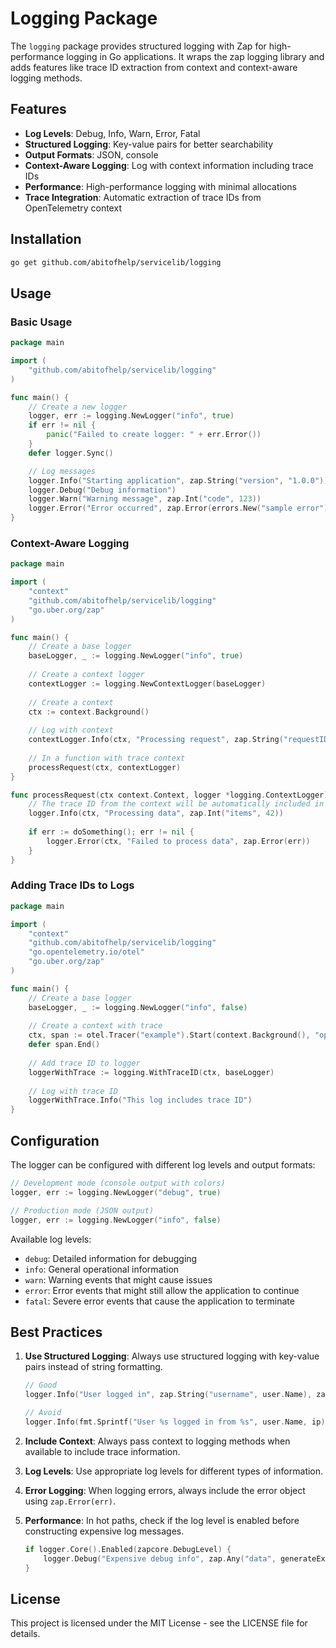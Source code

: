 # Logging Package

The `logging` package provides structured logging with Zap for high-performance logging in Go applications. It wraps the zap logging library and adds features like trace ID extraction from context and context-aware logging methods.

## Features

- **Log Levels**: Debug, Info, Warn, Error, Fatal
- **Structured Logging**: Key-value pairs for better searchability
- **Output Formats**: JSON, console
- **Context-Aware Logging**: Log with context information including trace IDs
- **Performance**: High-performance logging with minimal allocations
- **Trace Integration**: Automatic extraction of trace IDs from OpenTelemetry context

## Installation

```bash
go get github.com/abitofhelp/servicelib/logging
```

## Usage

### Basic Usage

```go
package main

import (
    "github.com/abitofhelp/servicelib/logging"
)

func main() {
    // Create a new logger
    logger, err := logging.NewLogger("info", true)
    if err != nil {
        panic("Failed to create logger: " + err.Error())
    }
    defer logger.Sync()

    // Log messages
    logger.Info("Starting application", zap.String("version", "1.0.0"))
    logger.Debug("Debug information")
    logger.Warn("Warning message", zap.Int("code", 123))
    logger.Error("Error occurred", zap.Error(errors.New("sample error")))
}
```

### Context-Aware Logging

```go
package main

import (
    "context"
    "github.com/abitofhelp/servicelib/logging"
    "go.uber.org/zap"
)

func main() {
    // Create a base logger
    baseLogger, _ := logging.NewLogger("info", true)
    
    // Create a context logger
    contextLogger := logging.NewContextLogger(baseLogger)
    
    // Create a context
    ctx := context.Background()
    
    // Log with context
    contextLogger.Info(ctx, "Processing request", zap.String("requestID", "123456"))
    
    // In a function with trace context
    processRequest(ctx, contextLogger)
}

func processRequest(ctx context.Context, logger *logging.ContextLogger) {
    // The trace ID from the context will be automatically included in the log
    logger.Info(ctx, "Processing data", zap.Int("items", 42))
    
    if err := doSomething(); err != nil {
        logger.Error(ctx, "Failed to process data", zap.Error(err))
    }
}
```

### Adding Trace IDs to Logs

```go
package main

import (
    "context"
    "github.com/abitofhelp/servicelib/logging"
    "go.opentelemetry.io/otel"
    "go.uber.org/zap"
)

func main() {
    // Create a base logger
    baseLogger, _ := logging.NewLogger("info", false)
    
    // Create a context with trace
    ctx, span := otel.Tracer("example").Start(context.Background(), "operation")
    defer span.End()
    
    // Add trace ID to logger
    loggerWithTrace := logging.WithTraceID(ctx, baseLogger)
    
    // Log with trace ID
    loggerWithTrace.Info("This log includes trace ID")
}
```

## Configuration

The logger can be configured with different log levels and output formats:

```go
// Development mode (console output with colors)
logger, err := logging.NewLogger("debug", true)

// Production mode (JSON output)
logger, err := logging.NewLogger("info", false)
```

Available log levels:
- `debug`: Detailed information for debugging
- `info`: General operational information
- `warn`: Warning events that might cause issues
- `error`: Error events that might still allow the application to continue
- `fatal`: Severe error events that cause the application to terminate

## Best Practices

1. **Use Structured Logging**: Always use structured logging with key-value pairs instead of string formatting.

   ```go
   // Good
   logger.Info("User logged in", zap.String("username", user.Name), zap.String("ip", ip))
   
   // Avoid
   logger.Info(fmt.Sprintf("User %s logged in from %s", user.Name, ip))
   ```

2. **Include Context**: Always pass context to logging methods when available to include trace information.

3. **Log Levels**: Use appropriate log levels for different types of information.

4. **Error Logging**: When logging errors, always include the error object using `zap.Error(err)`.

5. **Performance**: In hot paths, check if the log level is enabled before constructing expensive log messages.

   ```go
   if logger.Core().Enabled(zapcore.DebugLevel) {
       logger.Debug("Expensive debug info", zap.Any("data", generateExpensiveDebugData()))
   }
   ```

## License

This project is licensed under the MIT License - see the LICENSE file for details.